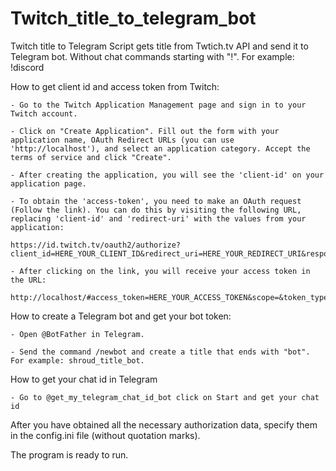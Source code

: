 # Twitch_title_to_telegram_bot
Twitch title to Telegram
Script gets title from Twtich.tv API and send it to Telegram bot. Without chat commands starting with "!". For example: !discord 

How to get client id and access token from Twitch:
    
    - Go to the Twitch Application Management page and sign in to your Twitch account.

    - Click on "Create Application". Fill out the form with your application name, OAuth Redirect URLs (you can use 'http://localhost'), and select an application category. Accept the terms of service and click "Create".

    - After creating the application, you will see the 'client-id' on your application page.

    - To obtain the 'access-token', you need to make an OAuth request (Follow the link). You can do this by visiting the following URL, replacing 'client-id' and 'redirect-uri' with the values from your application:

    https://id.twitch.tv/oauth2/authorize?client_id=HERE_YOUR_CLIENT_ID&redirect_uri=HERE_YOUR_REDIRECT_URI&response_type=token

    - After clicking on the link, you will receive your access token in the URL:

    http://localhost/#access_token=HERE_YOUR_ACCESS_TOKEN&scope=&token_type=bearer

How to create a Telegram bot and get your bot token:
    
    - Open @BotFather in Telegram.

    - Send the command /newbot and create a title that ends with "bot". For example: shroud_title_bot.

How to get your chat id in Telegram

    - Go to @get_my_telegram_chat_id_bot click on Start and get your chat id

After you have obtained all the necessary authorization data, specify them in the config.ini file (without quotation marks).

The program is ready to run.
